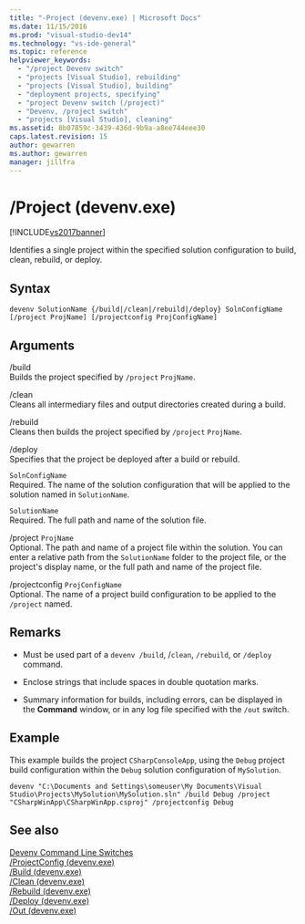 ```yaml
---
title: "-Project (devenv.exe) | Microsoft Docs"
ms.date: 11/15/2016
ms.prod: "visual-studio-dev14"
ms.technology: "vs-ide-general"
ms.topic: reference
helpviewer_keywords: 
  - "/project Devenv switch"
  - "projects [Visual Studio], rebuilding"
  - "projects [Visual Studio], building"
  - "deployment projects, specifying"
  - "project Devenv switch (/project)"
  - "Devenv, /project switch"
  - "projects [Visual Studio], cleaning"
ms.assetid: 8b07859c-3439-436d-9b9a-a8ee744eee30
caps.latest.revision: 15
author: gewarren
ms.author: gewarren
manager: jillfra
---
```

# /Project (devenv.exe)
[!INCLUDE[vs2017banner](../../includes/vs2017banner.md)]

Identifies a single project within the specified solution configuration to build, clean, rebuild, or deploy.  
  
## Syntax  
  
```  
devenv SolutionName {/build|/clean|/rebuild|/deploy} SolnConfigName   
[/project ProjName] [/projectconfig ProjConfigName]   
```  
  
## Arguments  
 /build  
 Builds the project specified by `/project` `ProjName`.  
  
 /clean  
 Cleans all intermediary files and output directories created during a build.  
  
 /rebuild  
 Cleans then builds the project specified by `/project` `ProjName`.  
  
 /deploy  
 Specifies that the project be deployed after a build or rebuild.  
  
 `SolnConfigName`  
 Required. The name of the solution configuration that will be applied to the solution named in `SolutionName`.  
  
 `SolutionName`  
 Required. The full path and name of the solution file.  
  
 /project `ProjName`  
 Optional. The path and name of a project file within the solution. You can enter a relative path from the `SolutionName` folder to the project file, or the project's display name, or the full path and name of the project file.  
  
 /projectconfig `ProjConfigName`  
 Optional. The name of a project build configuration to be applied to the `/project` named.  
  
## Remarks  
  
- Must be used part of a `devenv /build`, /`clean`, `/rebuild`, or `/deploy` command.  
  
- Enclose strings that include spaces in double quotation marks.  
  
- Summary information for builds, including errors, can be displayed in the **Command** window, or in any log file specified with the `/out` switch.  
  
## Example  
 This example builds the project `CSharpConsoleApp`, using the `Debug` project build configuration within the `Debug` solution configuration of `MySolution`.  
  
```  
devenv "C:\Documents and Settings\someuser\My Documents\Visual Studio\Projects\MySolution\MySolution.sln" /build Debug /project "CSharpWinApp\CSharpWinApp.csproj" /projectconfig Debug   
```  
  
## See also  
 [Devenv Command Line Switches](../../ide/reference/devenv-command-line-switches.md)   
 [/ProjectConfig (devenv.exe)](../../ide/reference/projectconfig-devenv-exe.md)   
 [/Build (devenv.exe)](../../ide/reference/build-devenv-exe.md)   
 [/Clean (devenv.exe)](../../ide/reference/clean-devenv-exe.md)   
 [/Rebuild (devenv.exe)](../../ide/reference/rebuild-devenv-exe.md)   
 [/Deploy (devenv.exe)](../../ide/reference/deploy-devenv-exe.md)   
 [/Out (devenv.exe)](../../ide/reference/out-devenv-exe.md)
